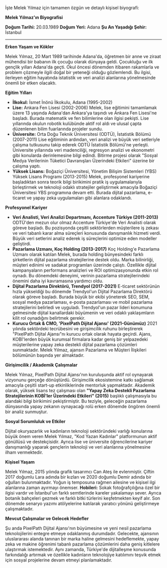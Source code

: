 İşte Melek Yılmaz için tamamen özgün ve detaylı kişisel biyografi:

**Melek Yılmaz'ın Biyografisi**

**Doğum Tarihi:** 20.03.1989
**Doğum Yeri:** Adana
**Şu An Yaşadığı Şehir:** İstanbul

---

**Erken Yaşam ve Kökler**

Melek Yılmaz, 20 Mart 1989 tarihinde Adana'da, öğretmen bir anne ve ziraat mühendisi bir babanın ilk çocuğu olarak dünyaya geldi. Çocukluğu ve ilk gençlik yılları Adana'da geçti. Okul öncesi dönemden itibaren rakamlarla ve problem çözmeyle ilgili doğal bir yeteneği olduğu gözlemlendi. Bu ilgisi, ilerleyen eğitim hayatında istatistik ve veri analizi alanlarına yönelmesinde önemli bir etken olacaktı.

**Eğitim Yılları**

*   **İlkokul:** İsmet İnönü İlkokulu, Adana (1995-2002)
*   **Lise:** Ankara Fen Lisesi (2002-2006)
    Melek, lise eğitimini tamamlamak üzere 13 yaşında Adana'dan Ankara'ya taşındı ve Ankara Fen Lisesi'ne başladı. Burada matematik ve fen bilimlerine olan ilgisi pekişti. Lise yıllarında okulun robotik kulübünde aktif rol aldı ve ulusal çapta düzenlenen bilim fuarlarında projeler sundu.
*   **Üniversite:** Orta Doğu Teknik Üniversitesi (ODTÜ), İstatistik Bölümü (2007-2011)
    Lise eğitiminin ardından, veri analizi ve büyük veri setleriyle çalışma tutkusunu takip ederek ODTÜ İstatistik Bölümü'ne yerleşti. Üniversite yıllarında veri madenciliği, regresyon analizi ve ekonometri gibi konularda derinlemesine bilgi edindi. Bitirme projesi olarak "Sosyal Medya Verilerinin Tüketici Davranışları Üzerindeki Etkileri" üzerine bir çalışma yaptı.
*   **Yüksek Lisans:** Boğaziçi Üniversitesi, Yönetim Bilişim Sistemleri (YBS) Yüksek Lisans Programı (2013-2015)
    Melek, profesyonel kariyerine başladıktan sonra teorik bilgi birikimini pratik iş uygulamalarıyla birleştirmek ve teknoloji odaklı stratejiler geliştirmek amacıyla Boğaziçi Üniversitesi YBS programına devam etti. Burada dijital pazarlama, e-ticaret ve yapay zeka uygulamaları gibi alanlara odaklandı.

**Profesyonel Kariyer**

*   **Veri Analisti, Veri Analizi Departmanı, Accenture Türkiye (2011-2013)**
    ODTÜ'den mezun olur olmaz Accenture Türkiye'de Veri Analisti olarak göreve başladı. Bu pozisyonda çeşitli sektörlerden müşterilere iş zekası ve veri tabanlı karar alma süreçleri konusunda danışmanlık hizmeti verdi. Büyük veri setlerini analiz ederek iş süreçlerini optimize eden modeller geliştirdi.
*   **Pazarlama Uzmanı, Koç Holding (2013-2017)**
    Koç Holding'e Pazarlama Uzmanı olarak katılan Melek, burada holding bünyesindeki farklı şirketlerin dijital pazarlama stratejilerine destek oldu. Marka bilinirliği, müşteri edinimi ve sadakat programları üzerinde çalıştı. Özellikle dijital kampanyaların performans analizleri ve ROI optimizasyonunda etkin rol oynadı. Bu dönemdeki deneyimi, verinin pazarlama stratejilerindeki önemini daha iyi kavramasına yardımcı oldu.
*   **Dijital Pazarlama Direktörü, Trendyol (2017-2021)**
    E-ticaret sektörünün hızla yükseldiği bu dönemde Trendyol'un Dijital Pazarlama Direktörü olarak göreve başladı. Burada büyük bir ekibi yöneterek SEO, SEM, sosyal medya pazarlaması, e-posta pazarlaması ve mobil pazarlama stratejilerini belirledi ve uyguladı. Trendyol'un pazar lideri konumuna gelmesinde dijital kanallardaki büyümenin ve veri odaklı yaklaşımların kilit rol oynadığını belirtmek gerekir.
*   **Kurucu Ortak & CMO, 'PixelPath Dijital Ajansı' (2021-Günümüz)**
    2021 yılında sektördeki tecrübesini ve girişimcilik ruhunu birleştirerek "PixelPath Dijital Ajansı"nı kurucu ortak olarak hayata geçirdi. Ajans, KOBİ'lerden büyük kurumsal firmalara kadar geniş bir yelpazedeki müşterilerine yapay zeka destekli dijital pazarlama çözümleri sunmaktadır. Melek Yılmaz, ajansın Pazarlama ve Müşteri İlişkileri bölümünün başında yer almaktadır.

**Girişimcilik / Akademik Çalışmalar**

Melek Yılmaz, PixelPath Dijital Ajansı'nın kuruluşunda aktif rol oynayarak vizyonunu gerçeğe dönüştürdü. Girişimcilik ekosistemine katkı sağlamak amacıyla çeşitli start-up etkinliklerinde mentorluk yapmaktadır.
Akademik olarak, yüksek lisans tez çalışması olan **"Yapay Zeka Destekli Pazarlama Stratejilerinin KOBİ'ler Üzerindeki Etkileri" (2015)** başlıklı çalışmasıyla bu alandaki bilgi birikimini pekiştirmiştir. Bu teziyle, geleceğin pazarlama dünyasında yapay zekanın oynayacağı rolü erken dönemde öngören önemli bir analiz sunmuştur.

**Sosyal Sorumluluk ve Etkiler**

Dijital okuryazarlık ve kadınların teknoloji sektöründeki varlığı konularına büyük önem veren Melek Yılmaz, "Kod Yazan Kadınlar" platformunun aktif gönüllüsü ve destekçisidir. Ayrıca lise ve üniversite öğrencilerine kariyer danışmanlığı yaparak gençlerin teknoloji ve veri alanlarına yönelmesine ilham vermektedir.

**Kişisel Yaşam**

Melek Yılmaz, 2015 yılında grafik tasarımcı Can Ateş ile evlenmiştir. Çiftin 2017 doğumlu Lara adında bir kızları ve 2020 doğumlu Demir adında bir oğulları bulunmaktadır. Yoğun iş temposuna rağmen ailesine ve kişisel ilgi alanlarına zaman ayırmayı önemser.
**Hobileri:** Sokak fotoğrafçılığına özel bir ilgisi vardır ve İstanbul'un farklı semtlerinde kareler yakalamayı sever. Ayrıca botanik bahçeleri gezmek ve farklı bitki türlerini keşfetmekten keyif alır. Son dönemde senaryo yazımı atölyelerine katılarak yaratıcı yönünü geliştirmeye çalışmaktadır.

**Mevcut Çalışmalar ve Gelecek Hedefler**

Şu anda PixelPath Dijital Ajansı'nın büyümesine ve yeni nesil pazarlama teknolojilerini entegre etmeye odaklanmış durumdadır. Gelecekte, ajansının uluslararası alanda tanınan bir marka haline gelmesini hedeflemekte, yapay zeka ve makine öğrenimi tabanlı pazarlama çözümlerini daha geniş kitlelere ulaştırmak istemektedir. Aynı zamanda, Türkiye'de dijitalleşme konusunda farkındalığı artırmak ve özellikle kadınların teknolojiye katılımını teşvik etmek için sosyal projelerine devam etmeyi planlamaktadır.